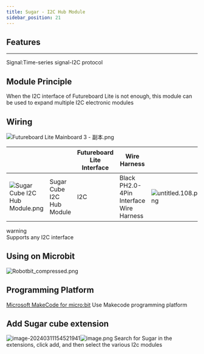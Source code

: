 ```yaml
---
title: Sugar - I2C Hub Module
sidebar_position: 21
---
```

## Features

---

Signal:Time-series signal-I2C protocol

## Module Principle

When the I2C interface of Futureboard Lite is not enough, this module can be used to expand multiple I2C electronic modules

## Wiring

![Futureboard Lite Mainboard 3 - 副本.png](https://learn.kittenbot.cn/2024md_pic/1698381450139-a3e4c5cc-0138-459e-a2cd-315c313de23d.png)

|                                                                                                                              |                           | Futureboard Lite Interface | Wire Harness                            |                                                                                                                 |
| ---------------------------------------------------------------------------------------------------------------------------- | ------------------------- | -------------------------- | --------------------------------------- | --------------------------------------------------------------------------------------------------------------- |
| ![Sugar Cube I2C Hub Module.png](https://learn.kittenbot.cn/2024md_pic/1698304541348-71c78bc2-186b-4bf2-8c47-c347e723d48a.png) | Sugar Cube I2C Hub Module | I2C                        | Black PH2.0-4Pin Interface Wire Harness | ![untitled.108.png](https://learn.kittenbot.cn/2024md_pic/1694743359848-a54b5dae-be60-4e01-aa2f-f6f434429c91.png) |

warning  
Supports any I2C interface

## Using on Microbit

![Robotbit_compressed.png](https://learn.kittenbot.cn/2024md_pic/1709112761000-c84282ba-fe71-45c1-8ad4-8e7f6fc4738f.png)

## Programming Platform

[Microsoft MakeCode for micro:bit](https://makecode.microbit.org/#editor) 
Use Makecode programming platform

## Add Sugar cube extension

![image-20240311154521941](https://learn.kittenbot.cn/2024md_pic/image-20240311154521941.png)![image.png](https://learn.kittenbot.cn/2024md_pic/1709111641678-73b61119-c29c-4b48-add7-375ce9a15935.png) 
Search for Sugar in the extensions, click add, and then select the various I2c modules
